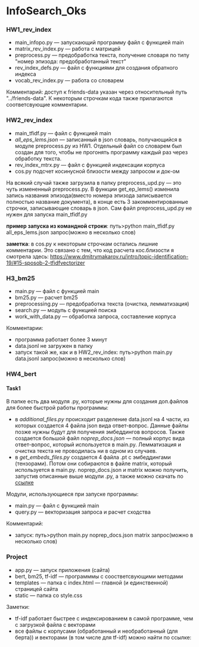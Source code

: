 # InfoSearch_Oks

### HW1_rev_index

- main_infopo.py — запускающий программу файл с функцией main
- matrix_rev_index.py — работа с матрицей
- preprocess.py — предобработка текста, получение словаря по типу "номер эпизода: предобработанный текст"
- rev_index_defs.py — файл с функциями для создания обратного индекса
- vocab_rev_index.py — работа со словарем


Комментарий: доступ к friends-data указан через относительный путь "../friends-data". К некоторым строчкам кода также прилагаются соответсвующие комментарии.

### HW2_rev_index

- main_tfidf.py — файл с функцией main
- *all_eps_lems.json* — записанный в json словарь, получающийся в модуле preprocess.py из HW1. Отдельный файл со словарем был создан для того, чтобы не прогонять программу каждый раз через обработку текста.
- rev_index_mtrx.py — файл с функцией индексации корпуса
- cos.py подсчет косинусной близости между запросом и док-ом


На всякий случай также загрузила в папку preprocess_upd.py — это чуть измененный preprocess.py. В функции get_ep_lems() изменила запись названия эпизода(вместо номера эпизода записывается полностью название документа), в конце есть 3 закомментированные строчки, записывающие словарь в json. Сам файл preprocess_upd.py не нужен для запуска main_tfidf.py

**пример запуска из командной строки**: путь>python main_tfidf.py all_eps_lems.json запрос(можно в несколько слов)

**заметка**: в cos.py к некоторым строчкам остались лишние комментарии. Это связано с тем, что код расчета кос.близости я смотрела здесь: https://www.dmitrymakarov.ru/intro/topic-identification-19/#15-sposob-2-tfidfvectorizer

### H3_bm25

- main.py — файл с функцией main
- bm25.py — расчет bm25
- preprocessing.py — предобработка текста (очистка, лемматизация)
- search.py — модуль с функцией поиска
- work_with_data.py — обработка запроса, составление корпуса

Комментарии:

- программа работает более 3 минут
- data.jsonl не загружен в папку
- запуск такой же, как и в HW2_rev_index: путь>python main.py data.jsonl запрос(можно в несколько слов) 


### HW4_bert

#### Task1
В папке есть два модуля .py, которые нужны для создания доп.файлов для более быстрой работы программы:

- в *additional_files.py* происходит разделение data.jsonl на 4 части, из которых создается 4 файла json вида ответ-вопрос. Данные файлы позже нужны будут для получения эмбеддингов вопросов. Также создается большой файл *noprep_docs.json* — полный корпус вида ответ-вопрос, который используется в main.py. Лемматизация и очистка текста не проводилась ни в одном из случаев.
- в *get_embeds_files.py* создается 4 файла .pt с эмбеддингами (тензорами). Потом они собираются в файле matrix, который используется в main.py. 
noprep_docs.json и matrix можно получить, запустив описанные выше модули .py, а также можно скачать по [ссылке](https://drive.google.com/drive/folders/1Q4SPDF_qPxoAfiO-IkY89Y4m_PAYRw9N?usp=sharing)

Модули, использующиеся при запуске программы:
- main.py — файл с функцией main
- query.py — векторизация запроса и расчет сходства

Комментарий:
- запуск: путь>python main.py noprep_docs.json matrix запрос(можно в несколько слов)

### Project

- app.py — запуск приложения (сайта)
- bert, bm25, tf-idf — программмы с соостветсвующими методами
- templates — папка с index.html — главной (и единственной) страницей сайта
- static — папка со style.css

Заметки:
- tf-idf работает быстрее с индексированием в самой программе, чем с загрузкой файла с векторами
- все файлы с корпусами (обработанный и необработанный (для берта)) и векторами (в том числе для tf-idf) можно найти по ссылке:
